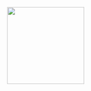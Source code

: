 <div>
<a href="https://github.com/francisco-olvdev ">
<img loading="lazy" height="180em" src="https://github-readme-stats.vercel.app/api/top-langs/?username=francisco-olvdev &layout=compact&langs_count=7&theme=shadow_red"/>  
</div>
